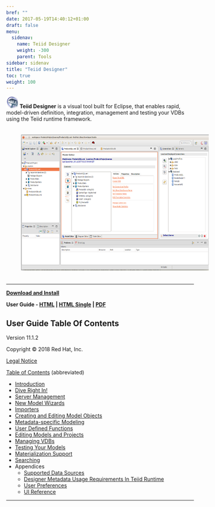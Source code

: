 ```yaml
---
bref: ""
date: 2017-05-19T14:40:12+01:00
draft: false
menu:
  sidenav:
    name: Teiid Designer
    weight: -300
    parent: Tools
sidebar: sidenav
title: "Teiid Designer"
toc: true
weight: 100
---
```


![Designer](/images/designer32.png?raw=true) **Teiid Designer** is a visual tool built for Eclipse, that enables rapid, model-driven definition, integration, management
and testing your VDBs using the Teiid runtime framework.

<div>
<img width="600" height="363" src="/images/teiid-designer-perspective.png" frameborder="2" hspace="40" vspace="20" ></img>
</div>

---

[**Download and Install**](../../teiid_four_ways/teiid_wildfly/downloads/#teiid-designer)

**User Guide -
[HTML](http://docs.jboss.org/teiid/designer/11.1.2/user-guide/html/)
| [HTML Single](http://docs.jboss.org/teiid/designer/11.1.2/user-guide/html_single/)
| [PDF](http://docs.jboss.org/teiid/designer/11.1.2/user-guide/pdf/)**

## User Guide Table Of Contents

Version 11.1.2

Copyright © 2018 Red Hat, Inc.

[Legal Notice](Legal_Notice.html)

[Table of Contents](http://docs.jboss.org/teiid/designer/11.1.2/user-guide/html/) (abbreviated)

- [Introduction](http://docs.jboss.org/teiid/designer/11.1.2/user-guide/html//intro-chapter.html)
- [Dive Right In!](http://docs.jboss.org/teiid/designer/11.1.2/user-guide/html//dive-right-in-chapter.html)
- [Server Management](http://docs.jboss.org/teiid/designer/11.1.2/user-guide/html//server-management-chapter.html)
- [New Model Wizards](http://docs.jboss.org/teiid/designer/11.1.2/user-guide/html//newmodels-chapter.html)
- [Importers](http://docs.jboss.org/teiid/designer/11.1.2/user-guide/html/importers-chapter.html)
- [Creating and Editing Model Objects](http://docs.jboss.org/teiid/designer/11.1.2/user-guide/html/editing-model-objects-chapter.html)
- [Metadata-specific Modeling](http://docs.jboss.org/teiid/designer/11.1.2/user-guide/html/metadata-specific-modeling-chapter.html)
- [User Defined Functions](http://docs.jboss.org/teiid/designer/11.1.2/user-guide/html/user-defined-functions-chapter.html)
- [Editing Models and Projects](http://docs.jboss.org/teiid/designer/11.1.2/user-guide/html/edit-models-and-projects-chapter.html)
- [Managing VDBs](http://docs.jboss.org/teiid/designer/11.1.2/user-guide/html/managing-vdbs-chapter.html)
- [Testing Your Models](http://docs.jboss.org/teiid/designer/11.1.2/user-guide/html/testing-models-chapter.html)
- [Materialization Support](http://docs.jboss.org/teiid/designer/11.1.2/user-guide/html/materialization-chapter.html)
- [Searching](http://docs.jboss.org/teiid/designer/11.1.2/user-guide/html/searching-chapter.html)
- Appendices
  - [Supported Data Sources](http://docs.jboss.org/teiid/designer/11.1.2/user-guide/html/user-guide-supported-data-sources.html)
  - [Designer Metadata Usage Requirements In Teiid Runtime](http://docs.jboss.org/teiid/designer/11.1.2/user-guide/html/user-guide-teiid-runtime-metadata.html)
  - [User Preferences](http://docs.jboss.org/teiid/designer/11.1.2/user-guide/html/preferences-appendix.html)
  - [UI Reference](http://docs.jboss.org/teiid/designer/11.1.2/user-guide/html/ui-reference-appendix.html)

---
